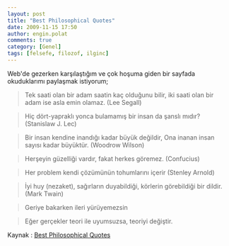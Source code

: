 ```yaml
---
layout: post
title: "Best Philosophical Quotes"
date: 2009-11-15 17:50
author: engin.polat
comments: true
category: [Genel]
tags: [felsefe, filozof, ilginc]
---
```

Web'de gezerken karşılaştığım ve çok hoşuma giden bir sayfada okuduklarımı paylaşmak istiyorum;


>Tek saati olan bir adam saatin kaç olduğunu bilir, iki saati olan bir adam ise asla emin olamaz. (Lee Segall)




>Hiç dört-yapraklı yonca bulamamış bir insan da şanslı mıdır? (Stanislaw J. Lec)




>Bir insan kendine inandığı kadar büyük değildir, Ona inanan insan sayısı kadar büyüktür. (Woodrow Wilson)




>Herşeyin güzelliği vardır, fakat herkes göremez. (Confucius)




>Her problem kendi çözümünün tohumlarını içerir (Stenley Arnold)




>İyi huy (nezaket), sağırların duyabildiği, körlerin görebildiği bir dildir. (Mark Twain)




>Geriye bakarken ileri yürüyemezsin




>Eğer gerçekler teori ile uyumsuzsa, teoriyi değiştir.


Kaynak : <a title="Best Philosophical Quotes" href="http://www.citate-celebre.com/famous-quotes/best-philosophical-quotes/" target="_blank" rel="noopener">Best Philosophical Quotes</a>

